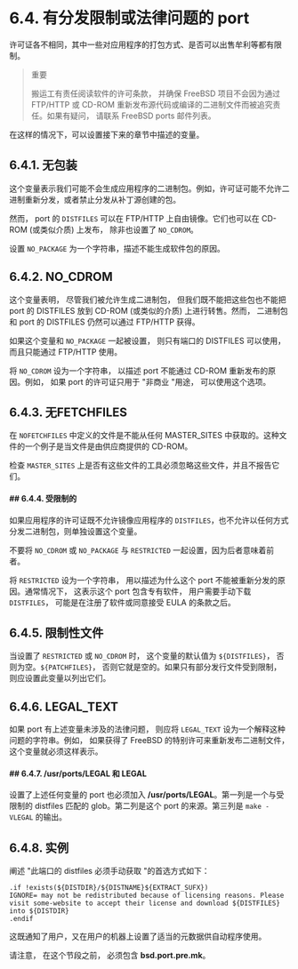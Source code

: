 # 6.4. 有分发限制或法律问题的 port

许可证各不相同，其中一些对应用程序的打包方式、是否可以出售牟利等都有限制。

> 重要
>
> 搬运工有责任阅读软件的许可条款， 并确保 FreeBSD 项目不会因为通过 FTP/HTTP 或 CD-ROM 重新发布源代码或编译的二进制文件而被追究责任。如果有疑问， 请联系 FreeBSD ports 邮件列表。

在这样的情况下，可以设置接下来的章节中描述的变量。

## 6.4.1. 无包装

这个变量表示我们可能不会生成应用程序的二进制包。例如，许可证可能不允许二进制重新分发，或者禁止分发从补丁源创建的包。

然而， port 的 `DISTFILES` 可以在 FTP/HTTP 上自由镜像。它们也可以在 CD-ROM (或类似介质) 上发布， 除非也设置了 `NO_CDROM`。

设置 `NO_PACKAGE` 为一个字符串，描述不能生成软件包的原因。

## 6.4.2. NO_CDROM

这个变量表明， 尽管我们被允许生成二进制包， 但我们既不能把这些包也不能把 port 的 DISTFILES 放到 CD-ROM (或类似的介质) 上进行转售。然而， 二进制包和 port 的 DISTFILES 仍然可以通过 FTP/HTTP 获得。

如果这个变量和 `NO_PACKAGE` 一起被设置， 则只有端口的 DISTFILES 可以使用， 而且只能通过 FTP/HTTP 使用。

将 `NO_CDROM` 设为一个字符串， 以描述 port 不能通过 CD-ROM 重新发布的原因。例如， 如果 port 的许可证只用于 "非商业 "用途， 可以使用这个选项。

## 6.4.3. 无FETCHFILES

在 `NOFETCHFILES` 中定义的文件是不能从任何 MASTER_SITES 中获取的。这种文件的一个例子是当文件是由供应商提供的 CD-ROM。

检查 `MASTER_SITES` 上是否有这些文件的工具必须忽略这些文件，并且不报告它们。

#### ## 6.4.4. 受限制的

如果应用程序的许可证既不允许镜像应用程序的 `DISTFILES`，也不允许以任何方式分发二进制包，则单独设置这个变量。

不要将 `NO_CDROM` 或 `NO_PACKAGE` 与 `RESTRICTED` 一起设置，因为后者意味着前者。

将 `RESTRICTED` 设为一个字符串， 用以描述为什么这个 port 不能被重新分发的原因。通常情况下， 这表示这个 port 包含专有软件， 用户需要手动下载 `DISTFILES`， 可能是在注册了软件或同意接受 EULA 的条款之后。

## 6.4.5. 限制性文件

当设置了 `RESTRICTED` 或 `NO_CDROM` 时， 这个变量的默认值为 `${DISTFILES}`， 否则为空。`${PATCHFILES}`， 否则它就是空的。如果只有部分发行文件受到限制， 则应设置此变量以列出它们。

## 6.4.6. LEGAL_TEXT

如果 port 有上述变量未涉及的法律问题， 则应将 `LEGAL_TEXT` 设为一个解释这种问题的字符串。例如， 如果获得了 FreeBSD 的特别许可来重新发布二进制文件， 这个变量就必须这样表示。

#### ## 6.4.7. **/usr/ports/LEGAL** 和 LEGAL

设置了上述任何变量的 port 也必须加入 **/usr/ports/LEGAL**。第一列是一个与受限制的 distfiles 匹配的 glob。第二列是这个 port 的来源。第三列是 `make -VLEGAL` 的输出。

## 6.4.8. 实例

阐述 "此端口的 distfiles 必须手动获取 "的首选方式如下：

```
.if !exists(${DISTDIR}/${DISTNAME}${EXTRACT_SUFX})
IGNORE=	may not be redistributed because of licensing reasons. Please visit some-website to accept their license and download ${DISTFILES} into ${DISTDIR}
.endif
```

这既通知了用户，又在用户的机器上设置了适当的元数据供自动程序使用。

请注意， 在这个节段之前， 必须包含 **bsd.port.pre.mk**。
